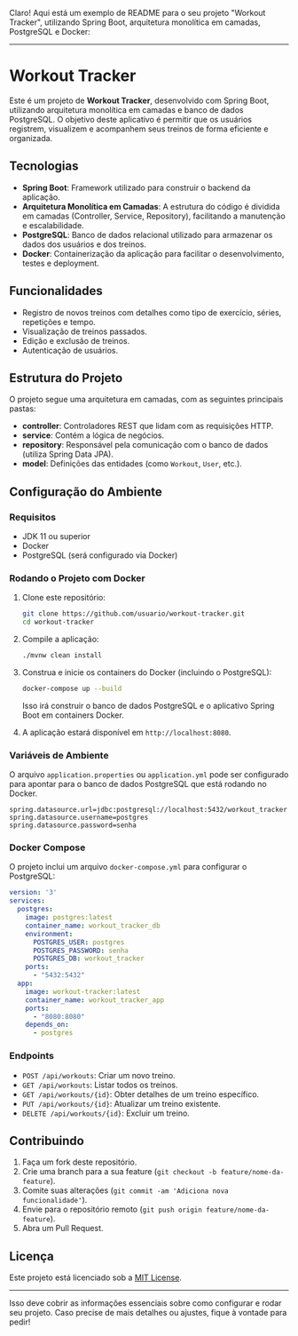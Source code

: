 Claro! Aqui está um exemplo de README para o seu projeto "Workout Tracker", utilizando Spring Boot, arquitetura monolítica em camadas, PostgreSQL e Docker:

---

# Workout Tracker

Este é um projeto de **Workout Tracker**, desenvolvido com Spring Boot, utilizando arquitetura monolítica em camadas e banco de dados PostgreSQL. O objetivo deste aplicativo é permitir que os usuários registrem, visualizem e acompanhem seus treinos de forma eficiente e organizada.

## Tecnologias

- **Spring Boot**: Framework utilizado para construir o backend da aplicação.
- **Arquitetura Monolítica em Camadas**: A estrutura do código é dividida em camadas (Controller, Service, Repository), facilitando a manutenção e escalabilidade.
- **PostgreSQL**: Banco de dados relacional utilizado para armazenar os dados dos usuários e dos treinos.
- **Docker**: Containerização da aplicação para facilitar o desenvolvimento, testes e deployment.

## Funcionalidades

- Registro de novos treinos com detalhes como tipo de exercício, séries, repetições e tempo.
- Visualização de treinos passados.
- Edição e exclusão de treinos.
- Autenticação de usuários.

## Estrutura do Projeto

O projeto segue uma arquitetura em camadas, com as seguintes principais pastas:

- **controller**: Controladores REST que lidam com as requisições HTTP.
- **service**: Contém a lógica de negócios.
- **repository**: Responsável pela comunicação com o banco de dados (utiliza Spring Data JPA).
- **model**: Definições das entidades (como `Workout`, `User`, etc.).

## Configuração do Ambiente

### Requisitos

- JDK 11 ou superior
- Docker
- PostgreSQL (será configurado via Docker)

### Rodando o Projeto com Docker

1. Clone este repositório:

   ```bash
   git clone https://github.com/usuario/workout-tracker.git
   cd workout-tracker
   ```

2. Compile a aplicação:

   ```bash
   ./mvnw clean install
   ```

3. Construa e inicie os containers do Docker (incluindo o PostgreSQL):

   ```bash
   docker-compose up --build
   ```

   Isso irá construir o banco de dados PostgreSQL e o aplicativo Spring Boot em containers Docker.

4. A aplicação estará disponível em `http://localhost:8080`.

### Variáveis de Ambiente

O arquivo `application.properties` ou `application.yml` pode ser configurado para apontar para o banco de dados PostgreSQL que está rodando no Docker.

```properties
spring.datasource.url=jdbc:postgresql://localhost:5432/workout_tracker
spring.datasource.username=postgres
spring.datasource.password=senha
```

### Docker Compose

O projeto inclui um arquivo `docker-compose.yml` para configurar o PostgreSQL:

```yaml
version: '3'
services:
  postgres:
    image: postgres:latest
    container_name: workout_tracker_db
    environment:
      POSTGRES_USER: postgres
      POSTGRES_PASSWORD: senha
      POSTGRES_DB: workout_tracker
    ports:
      - "5432:5432"
  app:
    image: workout-tracker:latest
    container_name: workout_tracker_app
    ports:
      - "8080:8080"
    depends_on:
      - postgres
```

### Endpoints

- `POST /api/workouts`: Criar um novo treino.
- `GET /api/workouts`: Listar todos os treinos.
- `GET /api/workouts/{id}`: Obter detalhes de um treino específico.
- `PUT /api/workouts/{id}`: Atualizar um treino existente.
- `DELETE /api/workouts/{id}`: Excluir um treino.

## Contribuindo

1. Faça um fork deste repositório.
2. Crie uma branch para a sua feature (`git checkout -b feature/nome-da-feature`).
3. Comite suas alterações (`git commit -am 'Adiciona nova funcionalidade'`).
4. Envie para o repositório remoto (`git push origin feature/nome-da-feature`).
5. Abra um Pull Request.

## Licença

Este projeto está licenciado sob a [MIT License](LICENSE).

---

Isso deve cobrir as informações essenciais sobre como configurar e rodar seu projeto. Caso precise de mais detalhes ou ajustes, fique à vontade para pedir!
